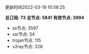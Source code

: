 更新时间2022-03-19 10:58:25

**总订阅: 73**
**总节点: 5841**
**有效节点: 3994**
- ss节点: 3597
- ssr节点: 54
- trojan节点: 115
- v2ray节点: 228

